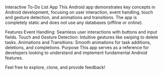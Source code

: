 Interactive To-Do List App
This Android app demonstrates key concepts in Android development, focusing on user interaction, event handling, touch and gesture detection, and animations and transitions. The app is completely static and does not use any databases (offline or online).

Features
Event Handling: Seamless user interactions with buttons and input fields.
Touch and Gesture Detection: Intuitive gestures like swiping to delete tasks.
Animations and Transitions: Smooth animations for task additions, deletions, and completions.
Purpose
This app serves as a reference for developers looking to understand and implement fundamental Android features.

Feel free to explore, clone, and provide feedback!
